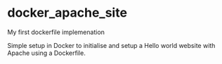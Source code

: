 # docker_apache_site
My first dockerfile implemenation

Simple setup in Docker to initialise and setup a Hello world website with Apache using a Dockerfile. 
